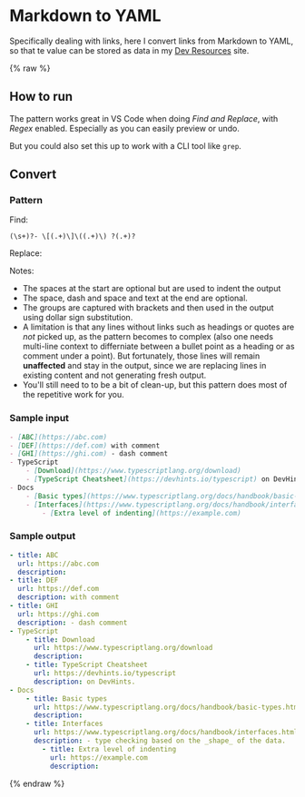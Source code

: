 # Markdown to YAML

Specifically dealing with links, here I convert links from Markdown to YAML, so that te value can be stored as data in my [Dev Resources](https://michaelcurrin.github.io/dev-resources/) site.

{% raw %}

## How to run

The pattern works great in VS Code when doing _Find and Replace_, with _Regex_ enabled. Especially as you can easily preview or undo.

But you could also set this up to work with a CLI tool like `grep`.


## Convert

### Pattern

Find:

```re
(\s+)?- \[(.+)\]\((.+)\) ?(.+)?
```

Replace:


Notes:

- The spaces at the start are optional but are used to indent the output
- The space, dash and space and text at the end are optional.
- The groups are captured with brackets and then used in the output using dollar sign substitution.
- A limitation is that any lines without links such as headings or quotes are _not_ picked up, as the pattern becomes to complex (also one needs multi-line context to differniate between a bullet point as a heading or as comment under a point). But fortunately, those lines will remain **unaffected** and stay in the output, since we are replacing lines in existing content and not generating fresh output.
- You'll still need to to be a bit of clean-up, but this pattern does most of the repetitive work for you.

### Sample input

```markdown
- [ABC](https://abc.com)
- [DEF](https://def.com) with comment
- [GHI](https://ghi.com) - dash comment
- TypeScript
    - [Download](https://www.typescriptlang.org/download)
    - [TypeScript Cheatsheet](https://devhints.io/typescript) on DevHints.
- Docs
    - [Basic types](https://www.typescriptlang.org/docs/handbook/basic-types.html)
    - [Interfaces](https://www.typescriptlang.org/docs/handbook/interfaces.html) - type checking based on the _shape_ of the data.
        - [Extra level of indenting](https://example.com)
```

### Sample output

```yaml
- title: ABC
  url: https://abc.com
  description: 
- title: DEF
  url: https://def.com
  description: with comment
- title: GHI
  url: https://ghi.com
  description: - dash comment
- TypeScript
    - title: Download
      url: https://www.typescriptlang.org/download
      description: 
    - title: TypeScript Cheatsheet
      url: https://devhints.io/typescript
      description: on DevHints.
- Docs
    - title: Basic types
      url: https://www.typescriptlang.org/docs/handbook/basic-types.html
      description: 
    - title: Interfaces
      url: https://www.typescriptlang.org/docs/handbook/interfaces.html
      description: - type checking based on the _shape_ of the data.
        - title: Extra level of indenting
          url: https://example.com
          description: 
```


{% endraw %}
